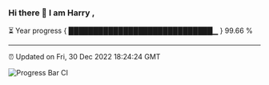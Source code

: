 ### Hi there 👋 I am Harry , 

⏳ Year progress { █████████████████████████████▁ } 99.66 %

---

⏰ Updated on Fri, 30 Dec 2022 18:24:24 GMT

![Progress Bar CI](https://github.com/duykhang68/duykhang68/workflows/Progress%20Bar%20CI/badge.svg)
